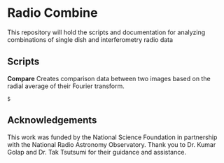 # Radio Combine

This repository will hold the scripts and documentation for analyzing combinations of single dish and interferometry radio data

## Scripts

**Compare**
Creates comparison data between two images based on the radial average of their Fourier transform.

```
$
```

## Acknowledgements

This work was funded by the National Science Foundation in partnership with the National Radio Astronomy Observatory. Thank you to Dr. Kumar Golap and Dr. Tak Tsutsumi for their guidance and assistance. 
